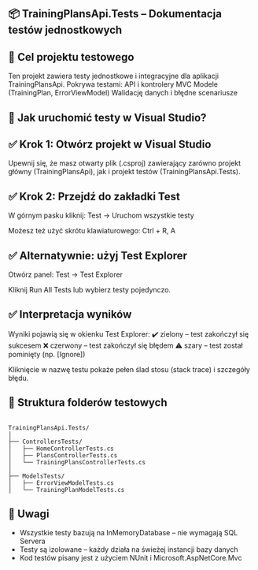 ## 📦 TrainingPlansApi.Tests – Dokumentacja testów jednostkowych

## 🧪 Cel projektu testowego
Ten projekt zawiera testy jednostkowe i integracyjne dla aplikacji TrainingPlansApi. Pokrywa testami:
API i kontrolery MVC
Modele (TrainingPlan, ErrorViewModel)
Walidację danych i błędne scenariusze

## 🧪 Jak uruchomić testy w Visual Studio?
## ✅ Krok 1: Otwórz projekt w Visual Studio
Upewnij się, że masz otwarty plik (.csproj) zawierający zarówno projekt główny (TrainingPlansApi), jak i projekt testów (TrainingPlansApi.Tests).

## ✅ Krok 2: Przejdź do zakładki Test
W górnym pasku kliknij:
Test -> Uruchom wszystkie testy

Możesz też użyć skrótu klawiaturowego:
Ctrl + R, A

## ✅ Alternatywnie: użyj Test Explorer
Otwórz panel: Test -> Test Explorer

Kliknij Run All Tests lub wybierz testy pojedynczo.

## ✅ Interpretacja wyników
Wyniki pojawią się w okienku Test Explorer:
✔️ zielony – test zakończył się sukcesem
❌ czerwony – test zakończył się błędem
⚠️ szary – test został pominięty (np. [Ignore])

Kliknięcie w nazwę testu pokaże pełen ślad stosu (stack trace) i szczegóły błędu.

## 📂 Struktura folderów testowych
<code>
TrainingPlansApi.Tests/
│
├── ControllersTests/
│   ├── HomeControllerTests.cs
│   ├── PlansControllerTests.cs
│   └── TrainingPlansControllerTests.cs
│
├── ModelsTests/
│   ├── ErrorViewModelTests.cs
│   └── TrainingPlanModelTests.cs
</code>

## 📌 Uwagi
- Wszystkie testy bazują na InMemoryDatabase – nie wymagają SQL Servera
- Testy są izolowane – każdy działa na świeżej instancji bazy danych
- Kod testów pisany jest z użyciem NUnit i Microsoft.AspNetCore.Mvc
